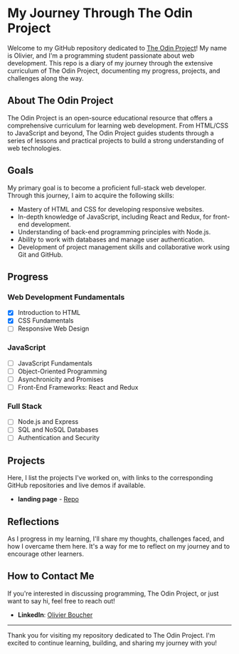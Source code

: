 # My Journey Through The Odin Project

Welcome to my GitHub repository dedicated to [The Odin Project](https://www.theodinproject.com/)! My name is Olivier, and I'm a programming student passionate about web development.
This repo is a diary of my journey through the extensive curriculum of The Odin Project, documenting my progress, projects, and challenges along the way.

## About The Odin Project

The Odin Project is an open-source educational resource that offers a comprehensive curriculum for learning web development. From HTML/CSS to JavaScript and beyond,
The Odin Project guides students through a series of lessons and practical projects to build a strong understanding of web technologies.

## Goals

My primary goal is to become a proficient full-stack web developer. Through this journey, I aim to acquire the following skills:

- Mastery of HTML and CSS for developing responsive websites.
- In-depth knowledge of JavaScript, including React and Redux, for front-end development.
- Understanding of back-end programming principles with Node.js.
- Ability to work with databases and manage user authentication.
- Development of project management skills and collaborative work using Git and GitHub.

## Progress

### Web Development Fundamentals

- [x] Introduction to HTML
- [x] CSS Fundamentals
- [ ] Responsive Web Design

### JavaScript

- [ ] JavaScript Fundamentals
- [ ] Object-Oriented Programming
- [ ] Asynchronicity and Promises
- [ ] Front-End Frameworks: React and Redux

### Full Stack

- [ ] Node.js and Express
- [ ] SQL and NoSQL Databases
- [ ] Authentication and Security

## Projects

Here, I list the projects I've worked on, with links to the corresponding GitHub repositories and live demos if available.

- **landing page** - [Repo](https://github.com/axhar005/theOdinProject/tree/main/Foundations/Project(_Landing_Page))

## Reflections

As I progress in my learning, I'll share my thoughts, challenges faced, and how I overcame them here. It's a way for me to reflect on my journey and to encourage other learners.

## How to Contact Me

If you're interested in discussing programming, The Odin Project, or just want to say hi, feel free to reach out!

- **LinkedIn**: [Olivier Boucher](https://www.linkedin.com/in/olivier-boucher-8047262b7/)

---

Thank you for visiting my repository dedicated to The Odin Project. I'm excited to continue learning, building, and sharing my journey with you!
